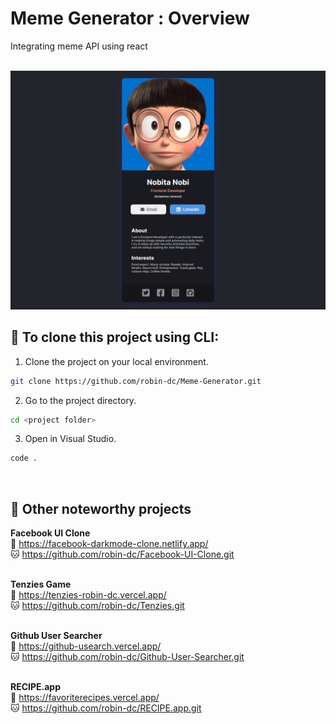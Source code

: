 # Meme Generator : Overview
Integrating meme API using react

<br>

<img src='https://github.com/robin-dc/Digital-Business-Card/blob/main/digitalcard.png'>

<br>

## 🚀 To clone this project using CLI:
1. Clone the project on your local environment.
```sh
git clone https://github.com/robin-dc/Meme-Generator.git
```
2. Go to the project directory.
```sh
cd <project folder>
```
3. Open in Visual Studio.
```sh
code .
```

<br>

## 📝 Other noteworthy projects

<strong>Facebook UI Clone</strong><br>
🔗 https://facebook-darkmode-clone.netlify.app/<br>
🐱 https://github.com/robin-dc/Facebook-UI-Clone.git<br><br>

<strong>Tenzies Game</strong><br>
🔗 https://tenzies-robin-dc.vercel.app/ <br>
🐱 https://github.com/robin-dc/Tenzies.git<br><br>

<strong>Github User Searcher</strong><br>
🔗 https://github-usearch.vercel.app/ <br>
🐱 https://github.com/robin-dc/Github-User-Searcher.git<br><br>

<strong>RECIPE.app</strong><br>
🔗 https://favoriterecipes.vercel.app/ <br>
🐱 https://github.com/robin-dc/RECIPE.app.git<br><br>
